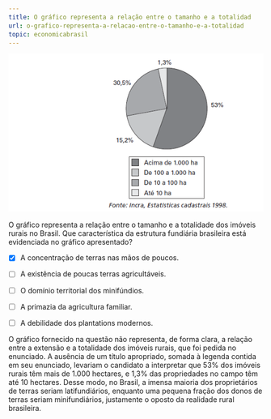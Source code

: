 ```yaml
---
title: O gráfico representa a relação entre o tamanho e a totalidad
url: o-grafico-representa-a-relacao-entre-o-tamanho-e-a-totalidad
topic: economicabrasil
---
```



![](4673d1f2-3fce-3160-4eb2-59e755efe997.png)

O gráfico representa a relação entre o tamanho e a totalidade dos imóveis rurais no Brasil. Que característica da estrutura fundiária brasileira está evidenciada no gráfico apresentado?



- [x] A concentração de terras nas mãos de poucos.
- [ ] A existência de poucas terras agricultáveis.
- [ ] O domínio territorial dos minifúndios.
- [ ] A primazia da agricultura familiar.
- [ ] A debilidade dos plantations modernos.


O gráfico fornecido na questão não representa, de forma clara, a relação entre a extensão e a totalidade dos imóveis rurais, que foi pedida no enunciado. A ausência de um título apropriado, somada à legenda contida em seu enunciado, levariam o candidato a interpretar que 53% dos imóveis rurais têm mais de 1.000 hectares, e 1,3% das propriedades no campo têm até 10 hectares. Desse modo, no Brasil, a imensa maioria dos proprietários de terras seriam latifundiários, enquanto uma pequena fração dos donos de terras seriam minifundiários, justamente o oposto da realidade rural brasileira.

